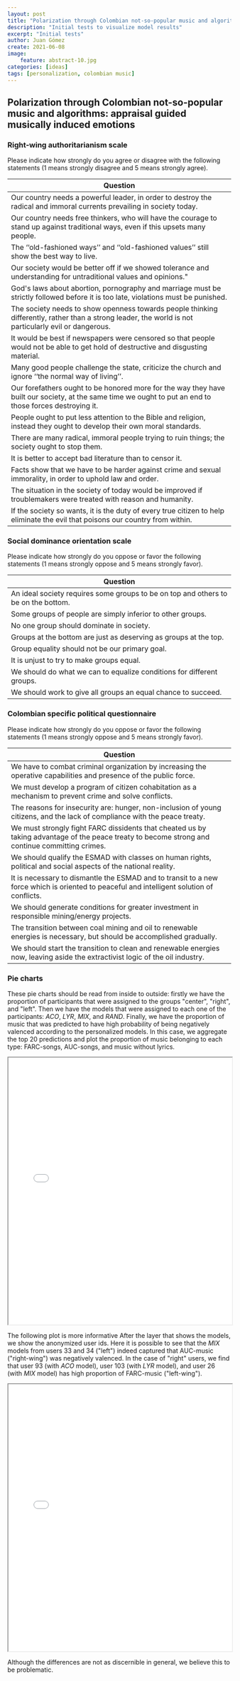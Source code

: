 ```yaml
---
layout: post
title: "Polarization through Colombian not-so-popular music and algorithms: appraisal guided musically induced emotions"
description: "Initial tests to visualize model results"
excerpt: "Initial tests"
author: Juan Gómez
create: 2021-06-08
image:
    feature: abstract-10.jpg
categories: [ideas]
tags: [personalization, colombian music]
---
```


## Polarization through Colombian not-so-popular music and algorithms: appraisal guided musically induced emotions


### Right-wing authoritarianism scale

Please indicate how strongly do you agree or disagree with the following statements (1 means strongly disagree and 5 means strongly agree).

|  Question |
|--------------|
|Our country needs a powerful leader, in order to destroy the radical and immoral currents prevailing in society today.|
|Our country needs free thinkers, who will have the courage to stand up against traditional ways, even if this upsets many people.|
|The ‘‘old-fashioned ways’’ and ‘‘old-fashioned values’’ still show the best way to live.|
|Our society would be better off if we showed tolerance and understanding for untraditional values and opinions."|
|God's laws about abortion, pornography and marriage must be strictly followed before it is too late, violations must be punished.|
|The society needs to show openness towards people thinking differently, rather than a strong leader, the world is not particularly evil or dangerous.|
|It would be best if newspapers were censored so that people would not be able to get hold of destructive and disgusting material.|
|Many good people challenge the state, criticize the church and ignore ‘‘the normal way of living’’.|
|Our forefathers ought to be honored more for the way they have built our society, at the same time we ought to put an end to those forces destroying it.|
|People ought to put less attention to the Bible and religion, instead they ought to develop their own moral standards.|
|There are many radical, immoral people trying to ruin things; the society ought to stop them.|
|It is better to accept bad literature than to censor it.|
|Facts show that we have to be harder against crime and sexual immorality, in order to uphold law and order.|
|The situation in the society of today would be improved if troublemakers were treated with reason and humanity.|
|If the society so wants, it is the duty of every true citizen to help eliminate the evil that poisons our country from within.|


### Social dominance orientation scale

Please indicate how strongly do you oppose or favor the following statements (1 means strongly oppose and 5 means strongly favor).

|  Question |
|--------------|
|An ideal society requires some groups to be on top and others to be on the bottom.|
|Some groups of people are simply inferior to other groups.|
|No one group should dominate in society.|
|Groups at the bottom are just as deserving as groups at the top.|
|Group equality should not be our primary goal.|
|It is unjust to try to make groups equal.|
|We should do what we can to equalize conditions for different groups.|
|We should work to give all groups an equal chance to succeed.|


### Colombian specific political questionnaire

Please indicate how strongly do you oppose or favor the following statements (1 means strongly oppose and 5 means strongly favor).

|  Question |
|--------------|
|We have to combat criminal organization by increasing the operative capabilities and presence of the public force.|
|We must develop a program of citizen cohabitation as a mechanism to prevent crime and solve conflicts.|
|The reasons for insecurity are: hunger, non-inclusion of young citizens, and the lack of compliance with the peace treaty.|
|We must strongly fight FARC dissidents that cheated us by taking advantage of the peace treaty to become strong and continue committing crimes.|
|We should qualify the ESMAD with classes on human rights, political and social aspects of the national reality.|
|It is necessary to dismantle the ESMAD and to transit to a new force which is oriented to peaceful and intelligent solution of conflicts.|
|We should generate conditions for greater investment in responsible mining/energy projects.|
|The transition between coal mining and oil to renewable energies is necessary, but should be accomplished gradually.|
|We should start the transition to clean and renewable energies now, leaving aside the extractivist logic of the oil industry.|

### Pie charts

These pie charts should be read from inside to outside: firstly we have the proportion of participants that were assigned to the groups "center", "right", and "left". Then we have the models that were assigned to each one of the participants: *ACO*, *LYR*, *MIX*, and *RAND*. Finally, we have the proportion of music that was predicted to have high probability of being negatively valenced according to the personalized models. In this case, we aggregate the top 20 predictions and plot the proportion of music belonging to each type: FARC-songs, AUC-songs, and music without lyrics. 


<iframe
  src="{{ site.url }}/images/tests_music_and_science/test_agg.html"
  style="width:100%; height:600px;"
></iframe>

The following plot is more informative 
After the layer that shows the models, we show the anonymized user ids. Here it is possible to see that the *MIX* models from users 33 and 34 ("left") indeed captured that AUC-music ("right-wing") was negatively valenced. In the case of "right" users, we find that user 93 (with *ACO* model), user 103 (with *LYR* model), and user 26 (with *MIX* model) has high proportion of FARC-music ("left-wing").

<iframe
  src="{{ site.url }}/images/tests_music_and_science/test_full.html"
  style="width:100%; height:600px;"
></iframe>

Although the differences are not as discernible in general, we believe this to be problematic. 

